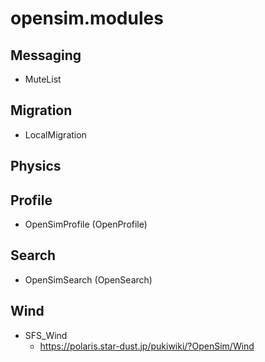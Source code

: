 # opensim.modules


## Messaging
- MuteList

## Migration
- LocalMigration

## Physics

## Profile
- OpenSimProfile (OpenProfile)
  
## Search
- OpenSimSearch (OpenSearch)

## Wind
- SFS_Wind
  - https://polaris.star-dust.jp/pukiwiki/?OpenSim/Wind
  
